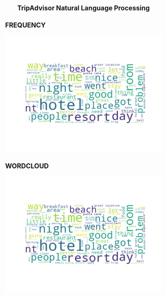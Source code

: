 <h2 align="center"> <b> TripAdvisor Natural Language Processing</b></h2>

<h2> <b> FREQUENCY  </b> </h2>

![images](https://github.com/emreyldzgl/Natural-Language-Processing-TripAdvisor/blob/main/images/wordcloud.png?raw=true)

<h2> <b> WORDCLOUD  </b> </h2>

![images](https://github.com/emreyldzgl/Natural-Language-Processing-TripAdvisor/blob/main/images/wordcloud.png?raw=true)
